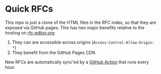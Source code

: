 Quick RFCs
==========

This repo is just a clone of the HTML files in the RFC index, so that they are
exposed via GitHub pages.  This has two major benefits relative to the hosting
on [rfc-editor.org](https://rfc-editor.org):

1. They can are accessible across origins (`Access-Control-Allow-Origin: *`)
2. They benefit from the GitHub Pages CDN

New RFCs are automatically sync'ed by a [GitHub Action](.github/workflows/rsync.yaml)
that runs every hour.
